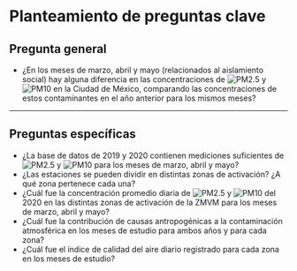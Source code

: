# Planteamiento de preguntas clave

## Pregunta general
- ¿En los meses de marzo, abril y mayo (relacionados al aislamiento social) hay alguna diferencia en las concentraciones de ![PM2.5] y ![PM10] en la Ciudad de México, comparando las concentraciones de estos contaminantes en el año anterior para los mismos meses?

***
## Preguntas específicas  
- ¿La base de datos de 2019 y 2020 contienen mediciones suficientes de ![PM2.5] y ![PM10] para los meses de marzo, abril y mayo?
- ¿Las estaciones se pueden dividir en distintas zonas de activación? ¿A qué zona pertenece cada una?
- ¿Cuál fue la concentración promedio diaria de ![PM2.5] y ![PM10] del 2020 en las distintas zonas de activación de la ZMVM para los meses de marzo, abril y mayo?  
- ¿Cuál fue la contribución de causas antropogénicas a la contaminación atmosférica en los meses de estudio para ambos años y para cada zona?
- ¿Cuál fue el índice de calidad del aire diario registrado para cada zona en los meses de estudio?

[PM10]: https://latex.codecogs.com/gif.latex?\bg_white&space;PM_{10}
[PM2.5]: https://latex.codecogs.com/gif.latex?\bg_white&space;PM_{2.5}